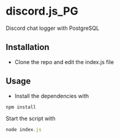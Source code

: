 # discord.js_PG

Discord chat logger with PostgreSQL

## Installation

* Clone the repo and edit the index.js file 



## Usage

* Install the dependencies with

```JAVASCRIPT
npm install
```

Start the script with

```JAVASCRIPT
node index.js
```
